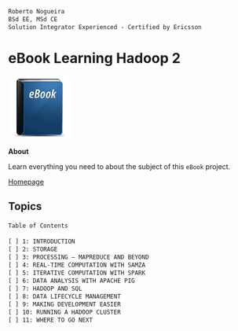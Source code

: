 ```
Roberto Nogueira  
BSd EE, MSd CE
Solution Integrator Experienced - Certified by Ericsson
```
# eBook Learning Hadoop 2

![ebook image](images/ebook.png)

**About**

Learn everything you need to about the subject of this `eBook` project.

[Homepage](https://www.packtpub.com/big-data-and-business-intelligence/learning-hadoop)

## Topics
```
Table of Contents

[ ] 1: INTRODUCTION
[ ] 2: STORAGE
[ ] 3: PROCESSING – MAPREDUCE AND BEYOND
[ ] 4: REAL-TIME COMPUTATION WITH SAMZA
[ ] 5: ITERATIVE COMPUTATION WITH SPARK
[ ] 6: DATA ANALYSIS WITH APACHE PIG
[ ] 7: HADOOP AND SQL
[ ] 8: DATA LIFECYCLE MANAGEMENT
[ ] 9: MAKING DEVELOPMENT EASIER
[ ] 10: RUNNING A HADOOP CLUSTER
[ ] 11: WHERE TO GO NEXT
```
